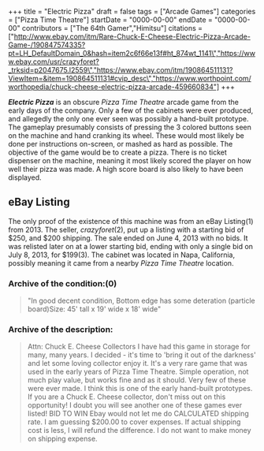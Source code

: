 +++
title = "Electric Pizza"
draft = false
tags = ["Arcade Games"]
categories = ["Pizza Time Theatre"]
startDate = "0000-00-00"
endDate = "0000-00-00"
contributors = ["The 64th Gamer","Himitsu"]
citations = ["http://www.ebay.com/itm/Rare-Chuck-E-Cheese-Electric-Pizza-Arcade-Game-/190847574335?pt=LH_DefaultDomain_0&hash=item2c6f66e13f#ht_874wt_1141\","https://www.ebay.com/usr/crazyforet?_trksid=p2047675.l2559\","https://www.ebay.com/itm/190864511131?ViewItem=&item=190864511131#cvip_desc\","https://www.worthpoint.com/worthopedia/chuck-cheese-electric-pizza-arcade-459660834"]
+++

***Electric Pizza*** is an obscure *Pizza Time Theatre* arcade game from the early days of the company. Only a few of the cabinets were ever produced, and allegedly the only one ever seen was possibly a hand-built prototype. The gameplay presumably consists of pressing the 3 colored buttons seen on the machine and hand cranking its wheel. These would most likely be done per instructions on-screen, or mashed as hard as possible. The objective of the game would be to create a pizza. There is no ticket dispenser on the machine, meaning it most likely scored the player on how well their pizza was made. A high score board is also likely to have been displayed.

## eBay Listing

The only proof of the existence of this machine was from an eBay Listing(1) from 2013. The seller, *crazyforet*(2), put up a listing with a starting bid of $250, and $200 shipping. The sale ended on June 4, 2013 with no bids. It was relisted later on at a lower starting bid, ending with only a single bid on July 8, 2013, for $199(3). The cabinet was located in Napa, California, possibly meaning it came from a nearby *Pizza Time Theatre* location.

### Archive of the condition:(0)


> "In good decent condition, Bottom edge has some deteration (particle board)Size: 45' tall x 19' wide x 18' wide"


### Archive of the description:


> Attn: Chuck E. Cheese Collectors
> I have had this game in storage for many, many years.
> I decided - it's time to 'bring it out of the darkness' and let some loving collector enjoy it.
> It's a very rare game that was used in the early years of Pizza Time Theatre.
> Simple operation, not much play value, but works fine and as it should.
> Very few of these were ever made.  I think this is one of the early hand-built prototypes.
> If you are a Chuck E. Cheese collector, don't miss out on this opportunity!
> I doubt you will see another one of these games ever listed!
> BID TO WIN
> Ebay would not let me do CALCULATED shipping rate.
> I am guessing $200.00 to cover expenses.
> If actual shipping cost is less, I will refund the difference.
> I do not want to make money on shipping expense.
